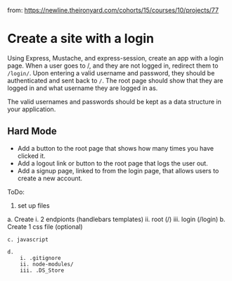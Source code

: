 from: https://newline.theironyard.com/cohorts/15/courses/10/projects/77

# Create a site with a login
Using Express, Mustache, and express-session, create an app with a login page. When a user goes to /, and they are not logged in, redirect them to `/login/`. Upon entering a valid username and password, they should be authenticated and sent back to `/`. The root page should show that they are logged in and what username they are logged in as.

The valid usernames and passwords should be kept as a data structure in your application.

## Hard Mode
* Add a button to the root page that shows how many times you have clicked it.
* Add a logout link or button to the root page that logs the user out.
* Add a signup page, linked to from the login page, that allows users to create a new account.

ToDo:
1. set up files

  a.  Create 
        i. 2 endpionts (handlebars templates)
        ii. root (/)
        iii. login (/login)
    b. Create 1 css file (optional)

    c. javascript
    
    d. 
        i. .gitignore
        ii. node-modules/
        iii. .DS_Store